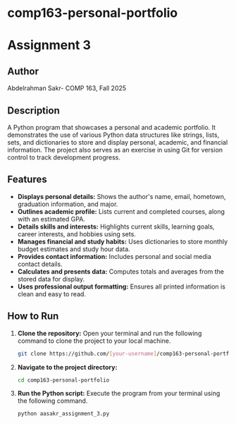 # comp163-personal-portfolio
# Assignment 3

## Author
Abdelrahman Sakr- COMP 163, Fall 2025

## Description
A Python program that showcases a personal and academic portfolio. It demonstrates the use of various Python data structures like strings, lists, sets, and dictionaries to store and display personal, academic, and financial information. The project also serves as an exercise in using Git for version control to track development progress.

## Features
-   **Displays personal details:** Shows the author's name, email, hometown, graduation information, and major.
-   **Outlines academic profile:** Lists current and completed courses, along with an estimated GPA.
-   **Details skills and interests:** Highlights current skills, learning goals, career interests, and hobbies using sets.
-   **Manages financial and study habits:** Uses dictionaries to store monthly budget estimates and study hour data.
-   **Provides contact information:** Includes personal and social media contact details.
-   **Calculates and presents data:** Computes totals and averages from the stored data for display.
-   **Uses professional output formatting:** Ensures all printed information is clean and easy to read.

## How to Run
1.  **Clone the repository:** Open your terminal and run the following command to clone the project to your local machine.
    ```sh
    git clone https://github.com/[your-username]/comp163-personal-portfolio.git
    ```
2.  **Navigate to the project directory:**
    ```sh
    cd comp163-personal-portfolio
    ```
3.  **Run the Python script:** Execute the program from your terminal using the following command.
    ```sh
    python aasakr_assignment_3.py
    ```

